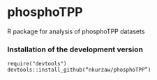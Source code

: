 # phosphoTPP
R package for analysis of phosphoTPP datasets

### Installation of the development version

```{R}
require("devtools")
devtools::install_github(“nkurzaw/phosphoTPP”)
```
